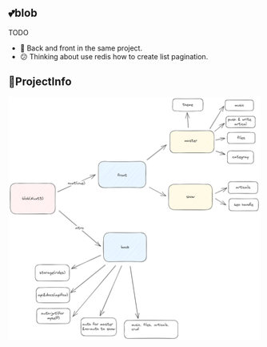 ## 💕blob

TODO
- 🎉 Back and front in the same project.
- 😕 Thinking about use redis how to create list pagination.

## 🔦ProjectInfo

![alt projectInfo](./public/project-info.png)
